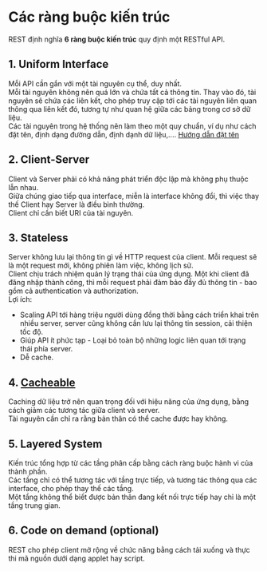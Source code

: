 # Các ràng buộc kiến trúc  
REST định nghĩa **6 ràng buộc kiến trúc** quy định một RESTful API.  
## 1. Uniform Interface  
Mỗi API cần gắn với một tài nguyên cụ thể, duy nhất.  
Mỗi tài nguyên không nên quá lớn và chứa tất cả thông tin. Thay vào đó, tài nguyên sẽ chứa các liên kết, cho phép truy cập tới các tài nguyên liên quan thông qua liên kết đó, tương tự như quan hệ giữa các bảng trong cơ sở dữ liệu.  
Các tài nguyên trong hệ thống nên làm theo một quy chuẩn, ví dụ như cách đặt tên, định dạng đường dẫn, định dạnh dữ liệu,.... [Hướng dẫn đặt tên](https://github.com/tinhphantrong0612/RESTfulAPI/blob/main/NamingGuide.md)  
## 2. Client-Server  
Client và Server phải có khả năng phát triển độc lập mà không phụ thuộc lẫn nhau.  
Giữa chúng giao tiếp qua interface, miễn là interface không đổi, thì việc thay thế Client hay Server là điều bình thường.  
Client chỉ cần biết URI của tài nguyên.  
## 3. Stateless  
Server không lưu lại thông tin gì về HTTP request của client. Mỗi request sẽ là một request mới, không phiên làm việc, không lịch sử.  
Client chịu trách nhiệm quản lý trạng thái của ứng dụng. Một khi client đã đăng nhập thành công, thì mỗi request phải đảm bảo đầy đủ thông tin - bao gồm cả authentication và authorization.  
Lợi ích:  
- Scaling API tới hàng triệu người dùng đồng thời bằng cách triển khai trên nhiều server, server cũng không cần lưu lại thông tin session, cải thiện tốc độ.  
- Giúp API ít phức tạp - Loại bỏ toàn bộ những logic liên quan tới trạng thái phía server.  
- Dễ cache.  
## 4. [Cacheable](https://github.com/tinhphantrong0612/RESTfulAPI/blob/main/Caching.md)  
Caching dữ liệu trở nên quan trọng đối với hiệu năng của ứng dụng, bằng cách giảm các tương tác giữa client và server.  
Tài nguyên cần chỉ ra rằng bản thân có thể cache được hay không.  
## 5. Layered System  
Kiến trúc tổng hợp từ các tầng phân cấp bằng cách ràng buộc hành vi của thành phần.  
Các tầng chỉ có thể tương tác với tầng trực tiếp, và tương tác thông qua các interface, cho phép thay thế các tầng.  
Một tầng không thể biết được bản thân đang kết nối trực tiếp hay chỉ là một tầng trung gian.  
## 6. Code on demand (optional)  
REST cho phép client mở rộng về chức năng bằng cách tải xuống và thực thi mã nguồn dưới dạng applet hay script.  
